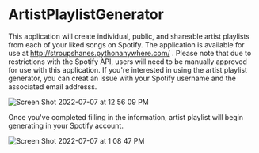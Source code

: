# ArtistPlaylistGenerator
This application will create individual, public, and shareable artist playlists from each of your liked songs on Spotify. The application is available for use at http://stroupshanes.pythonanywhere.com/ . Please note that due to restrictions with the Spotify API, users will need to be manually approved for use with this application. If you're interested in using the artist playlist generator, you can creat an issue with your Spotify username and the associated email addresss.

![Screen Shot 2022-07-07 at 12 56 09 PM](https://user-images.githubusercontent.com/108194226/177828896-89363df0-b2d3-419f-8a35-1c32b8f9b65a.jpg)


Once you've completed filling in the information, artist playlist will begin generating in your Spotify account.


![Screen Shot 2022-07-07 at 1 08 47 PM](https://user-images.githubusercontent.com/108194226/177832172-0342e1bc-fb3b-4377-93da-0922331bcf33.jpg)
